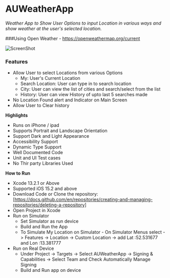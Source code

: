 # AUWeatherApp
*Weather App to Show User Options to input Location in various ways and show weather at the user's selected location.*

###Using Open Weather - https://openweathermap.org/current

![ScreenShot](https://user-images.githubusercontent.com/9990064/218646403-65f47a6d-1de2-4bad-bc1b-f05690df9187.png)


### Features
- Allow User to select Locations from various Options
  - My: User's Current Location
  - Search Location: User can type in to search location
  - City: User can view the list of cities and search/select from the list
  - History: User can view History of upto last 5 searches made
- No Location Found alert and Indicator on Main Screen
- Allow User to Clear history


**Highlights**
- Runs on iPhone / ipad
- Supports Portrait and Landscape Orientation
- Support Dark and Light Appearance
- Accessibility Support
- Dynamic Type Support
- Well Documented Code
- Unit and UI Test cases
- No Thir party Libraries Used


**How to Run**
- Xcode 13.2.1 or Above
- Supported iOS 15.2 and above
- Download Code or Clone the repository: [https://docs.github.com/en/repositories/creating-and-managing-repositories/deleting-a-repository]
- Open Project in Xcode
- Run on Simulator
  - Set Simulator as run device
  - Build and Run the App
  - To Simulate My Location on Simulator - On Simulator Menus select -> Features -> Location -> Custom Location -> add Lat :52.531677 and Lon :13.381777 
- Run on Real Device 
  - Under Project -> Targets -> Select AUWeatherApp -> Signing & Capabilities -> Select Team and Check Automatically Manage Signing
  - Build and Run app on device



